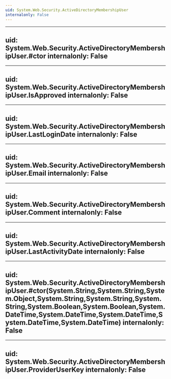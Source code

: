 ```yaml
---
uid: System.Web.Security.ActiveDirectoryMembershipUser
internalonly: False
---
```


---
uid: System.Web.Security.ActiveDirectoryMembershipUser.#ctor
internalonly: False
---

---
uid: System.Web.Security.ActiveDirectoryMembershipUser.IsApproved
internalonly: False
---

---
uid: System.Web.Security.ActiveDirectoryMembershipUser.LastLoginDate
internalonly: False
---

---
uid: System.Web.Security.ActiveDirectoryMembershipUser.Email
internalonly: False
---

---
uid: System.Web.Security.ActiveDirectoryMembershipUser.Comment
internalonly: False
---

---
uid: System.Web.Security.ActiveDirectoryMembershipUser.LastActivityDate
internalonly: False
---

---
uid: System.Web.Security.ActiveDirectoryMembershipUser.#ctor(System.String,System.String,System.Object,System.String,System.String,System.String,System.Boolean,System.Boolean,System.DateTime,System.DateTime,System.DateTime,System.DateTime,System.DateTime)
internalonly: False
---

---
uid: System.Web.Security.ActiveDirectoryMembershipUser.ProviderUserKey
internalonly: False
---
